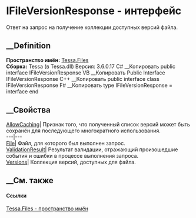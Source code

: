 # IFileVersionResponse - интерфейс
Ответ на запрос на получение коллекции доступных версий файла.
## __Definition
 **Пространство имён:** [Tessa.Files](N_Tessa_Files.htm)  
 **Сборка:** Tessa (в Tessa.dll) Версия: 3.6.0.17
C# __Копировать
     public interface IFileVersionResponse
VB __Копировать
     Public Interface IFileVersionResponse
C++ __Копировать
     public interface class IFileVersionResponse
F# __Копировать
     type IFileVersionResponse = interface end
##  __Свойства
[AllowCaching](P_Tessa_Files_IFileVersionResponse_AllowCaching.htm)|  Признак
того, что полученный список версий может быть сохранён для последующего
многократного использования.  
---|---  
[File](P_Tessa_Files_IFileVersionResponse_File.htm)| Файл, для которого был
выполнен запрос.  
[ValidationResult](P_Tessa_Files_IFileVersionResponse_ValidationResult.htm)|
Результат валидации, отражающий произошедшие события и ошибки в процессе
выполнения запроса.  
[Versions](P_Tessa_Files_IFileVersionResponse_Versions.htm)| Коллекция версий,
доступных для файла.  
##  __См. также
#### Ссылки
[Tessa.Files - пространство имён](N_Tessa_Files.htm)
